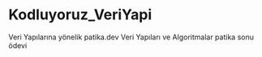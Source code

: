 # Kodluyoruz_VeriYapi
 Veri Yapılarına yönelik patika.dev Veri Yapıları ve Algoritmalar patika sonu ödevi
